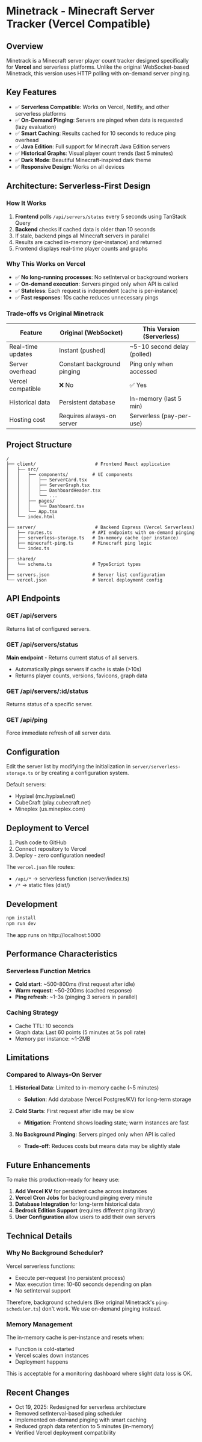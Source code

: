 # Minetrack - Minecraft Server Tracker (Vercel Compatible)

## Overview

Minetrack is a Minecraft server player count tracker designed specifically for **Vercel** and serverless platforms. Unlike the original WebSocket-based Minetrack, this version uses HTTP polling with on-demand server pinging.

## Key Features

- ✅ **Serverless Compatible**: Works on Vercel, Netlify, and other serverless platforms
- ✅ **On-Demand Pinging**: Servers are pinged when data is requested (lazy evaluation)
- ✅ **Smart Caching**: Results cached for 10 seconds to reduce ping overhead  
- ✅ **Java Edition**: Full support for Minecraft Java Edition servers
- ✅ **Historical Graphs**: Visual player count trends (last 5 minutes)
- ✅ **Dark Mode**: Beautiful Minecraft-inspired dark theme
- ✅ **Responsive Design**: Works on all devices

## Architecture: Serverless-First Design

### How It Works

1. **Frontend** polls `/api/servers/status` every 5 seconds using TanStack Query
2. **Backend** checks if cached data is older than 10 seconds
3. If stale, backend pings all Minecraft servers in parallel
4. Results are cached in-memory (per-instance) and returned
5. Frontend displays real-time player counts and graphs

### Why This Works on Vercel

- ✅ **No long-running processes**: No setInterval or background workers
- ✅ **On-demand execution**: Servers pinged only when API is called
- ✅ **Stateless**: Each request is independent (cache is per-instance)
- ✅ **Fast responses**: 10s cache reduces unnecessary pings

### Trade-offs vs Original Minetrack

| Feature | Original (WebSocket) | This Version (Serverless) |
|---------|---------------------|---------------------------|
| Real-time updates | Instant (pushed) | ~5-10 second delay (polled) |
| Server overhead | Constant background pinging | Ping only when accessed |
| Vercel compatible | ❌ No | ✅ Yes |
| Historical data | Persistent database | In-memory (last 5 min) |
| Hosting cost | Requires always-on server | Serverless (pay-per-use) |

## Project Structure

```
/
├── client/                      # Frontend React application
│   ├── src/
│   │   ├── components/         # UI components
│   │   │   ├── ServerCard.tsx
│   │   │   ├── ServerGraph.tsx
│   │   │   ├── DashboardHeader.tsx
│   │   │   └── ...
│   │   ├── pages/
│   │   │   └── Dashboard.tsx
│   │   └── App.tsx
│   └── index.html
│
├── server/                      # Backend Express (Vercel Serverless)
│   ├── routes.ts               # API endpoints with on-demand pinging
│   ├── serverless-storage.ts   # In-memory cache (per instance)
│   ├── minecraft-ping.ts       # Minecraft ping logic
│   └── index.ts
│
├── shared/
│   └── schema.ts               # TypeScript types
│
├── servers.json                # Server list configuration
└── vercel.json                 # Vercel deployment config
```

## API Endpoints

### GET /api/servers
Returns list of configured servers.

### GET /api/servers/status
**Main endpoint** - Returns current status of all servers.
- Automatically pings servers if cache is stale (>10s)
- Returns player counts, versions, favicons, graph data

### GET /api/servers/:id/status
Returns status of a specific server.

### GET /api/ping
Force immediate refresh of all server data.

## Configuration

Edit the server list by modifying the initialization in `server/serverless-storage.ts` or by creating a configuration system.

Default servers:
- Hypixel (mc.hypixel.net)
- CubeCraft (play.cubecraft.net)
- Mineplex (us.mineplex.com)

## Deployment to Vercel

1. Push code to GitHub
2. Connect repository to Vercel
3. Deploy - zero configuration needed!

The `vercel.json` file routes:
- `/api/*` → serverless function (server/index.ts)
- `/*` → static files (dist/)

## Development

```bash
npm install
npm run dev
```

The app runs on http://localhost:5000

## Performance Characteristics

### Serverless Function Metrics

- **Cold start**: ~500-800ms (first request after idle)
- **Warm request**: ~50-200ms (cached response)
- **Ping refresh**: ~1-3s (pinging 3 servers in parallel)

### Caching Strategy

- Cache TTL: 10 seconds
- Graph data: Last 60 points (5 minutes at 5s poll rate)
- Memory per instance: ~1-2MB

## Limitations

### Compared to Always-On Server

1. **Historical Data**: Limited to in-memory cache (~5 minutes)
   - **Solution**: Add database (Vercel Postgres/KV) for long-term storage
   
2. **Cold Starts**: First request after idle may be slow
   - **Mitigation**: Frontend shows loading state; warm instances are fast

3. **No Background Pinging**: Servers pinged only when API is called
   - **Trade-off**: Reduces costs but means data may be slightly stale

## Future Enhancements

To make this production-ready for heavy use:

1. **Add Vercel KV** for persistent cache across instances
2. **Vercel Cron Jobs** for background pinging every minute
3. **Database Integration** for long-term historical data
4. **Bedrock Edition Support** (requires different ping library)
5. **User Configuration** allow users to add their own servers

## Technical Details

### Why No Background Scheduler?

Vercel serverless functions:
- Execute per-request (no persistent process)
- Max execution time: 10-60 seconds depending on plan
- No setInterval support

Therefore, background schedulers (like original Minetrack's `ping-scheduler.ts`) don't work. We use on-demand pinging instead.

### Memory Management

The in-memory cache is per-instance and resets when:
- Function is cold-started
- Vercel scales down instances
- Deployment happens

This is acceptable for a monitoring dashboard where slight data loss is OK.

## Recent Changes

- Oct 19, 2025: Redesigned for serverless architecture
- Removed setInterval-based ping scheduler
- Implemented on-demand pinging with smart caching
- Reduced graph data retention to 5 minutes (in-memory)
- Verified Vercel deployment compatibility
